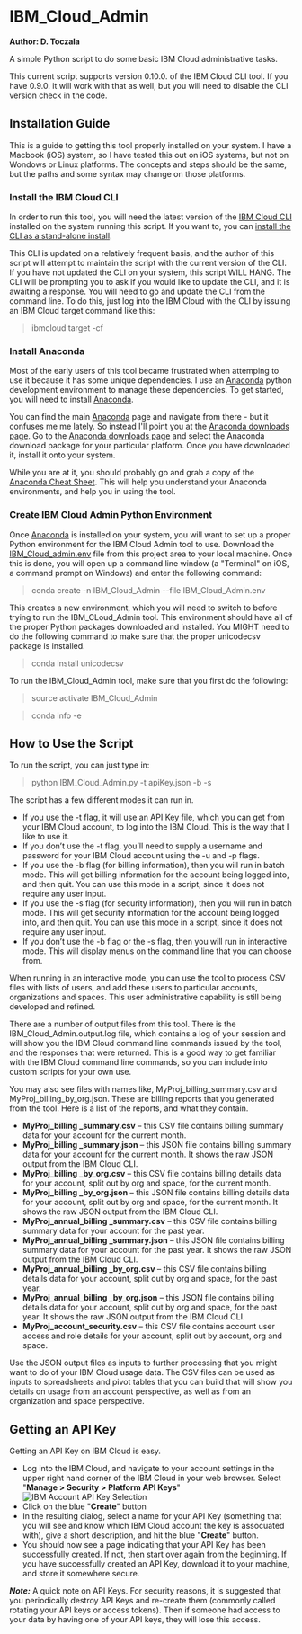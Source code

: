 # IBM_Cloud_Admin
**Author: D. Toczala**

A simple Python script to do some basic IBM Cloud administrative tasks.

This current script supports version 0.10.0. of the IBM Cloud CLI tool.  If you have 0.9.0. it will work with that as well, but you will need to disable the CLI version check in the code.

## Installation Guide

This is a guide to getting this tool properly installed on your system.  I have a Macbook (iOS) system, so I have tested this out on iOS systems, but not on Wondows or Linux platforms.  The concepts and steps should be the same, but the paths and some syntax may change on those platforms.

### Install the IBM Cloud CLI

In order to run this tool, you will need the latest version of the [IBM Cloud CLI](https://console.bluemix.net/docs/home/tools) installed on the system running this script.  If you want to, you can [install the CLI as a stand-alone install](https://console.bluemix.net/docs/cli/reference/ibmcloud/download_cli.html#install_use).

This CLI is updated on a relatively frequent basis, and the author of this script will attempt to maintain the script with the current version of the CLI.  If you have not updated the CLI on your system, this script WILL HANG.  The CLI will be prompting you to ask if you would like to update the CLI, and it is awaiting a response.  You will need to go and update the CLI from the command line.  To do this, just log into the IBM Cloud with the CLI by issuing an IBM Cloud target command like this:

> ibmcloud target -cf

### Install Anaconda

Most of the early users of this tool became frustrated when attemping to use it because it has some unique dependencies.  I use an [Anaconda](https://anaconda.org/) python development environment to manage these dependencies.  To get started, you will need to install [Anaconda](https://anaconda.org/).

You can find the main [Anaconda](https://anaconda.org/) page and navigate from there - but it confuses me me lately.  So instead I'll point you at the [Anaconda downloads page](https://www.anaconda.com/download).  Go to the [Anaconda downloads page](https://www.anaconda.com/download) and select the Anaconda download package for your particular platform.  Once you have downloaded it, install it onto your system.

While you are at it, you should probably go and grab a copy of the [Anaconda Cheat Sheet](https://conda.io/docs/_downloads/conda-cheatsheet.pdf).  This will help you understand your Anaconda environments, and help you in using the tool.

### Create IBM Cloud Admin Python Environment

Once [Anaconda](https://anaconda.org/) is installed on your system, you will want to set up a proper Python environment for the IBM Cloud Admin tool to use.  Download the [IBM_Cloud_admin.env](https://github.com/dtoczala/IBM_Cloud_Admin/blob/master/IBM_Cloud_Admin.env) file from this project area to your local machine.  Once this is done, you will open up a command line window (a "Terminal" on iOS, a command prompt on Windows) and enter the following command:

> conda create -n IBM_Cloud_Admin --file IBM_Cloud_Admin.env

This creates a new environment, which you will need to switch to before trying to run the IBM_CLoud_Admin tool.  This environment should have all of the proper Python packages downloaded and installed.  You MIGHT need to do the following command to make sure that the proper unicodecsv package is installed.

> conda install unicodecsv

To run the IBM_Cloud_Admin tool, make sure that you first do the following:

> source activate IBM_Cloud_Admin

> conda info -e

## How to Use the Script

To run the script, you can just type in:

> python IBM_Cloud_Admin.py -t apiKey.json -b -s

The script has a few different modes it can run in.

* If you use the -t flag, it will use an API Key file, which you can get from your IBM Cloud account, to log into the IBM Cloud.  This is the way that I like to use it.
* If you don’t use the -t flag, you’ll need to supply a username and password for your IBM Cloud account using the -u and -p flags.
* If you use the -b flag (for billing information), then you will run in batch mode.  This will get billing information for the account being logged into, and then quit.  You can use this mode in a script, since it does not require any user input.
* If you use the -s flag (for security information), then you will run in batch mode.  This will get security information for the account being logged into, and then quit.  You can use this mode in a script, since it does not require any user input.
* If you don’t use the -b flag or the -s flag, then you will run in interactive mode.  This will display menus on the command line that you can choose from.

When running in an interactive mode, you can use the tool to process CSV files with lists of users, and add these users to particular accounts, organizations and spaces.  This user administrative capability is still being developed and refined.

There are a number of output files from this tool.  There is the IBM_Cloud_Admin.output.log file, which contains a log of your session and will show you the IBM Cloud command line commands issued by the tool, and the responses that were returned.  This is a good way to get familiar with the IBM Cloud command line commands, so you can include into custom scripts for your own use. 

You may also see files with names like, MyProj_billing_summary.csv and MyProj_billing_by_org.json.  These are billing reports that you generated from the tool.  Here is a list of the reports, and what they contain.

* **MyProj_billing _summary.csv** – this CSV file contains billing summary data for your account for the current month.
* **MyProj_billing _summary.json** – this JSON file contains billing summary data for your account for the current month.  It shows the raw JSON output from the IBM Cloud CLI.
* **MyProj_billing _by_org.csv** – this CSV file contains billing details data for your account, split out by org and space, for the current month.
* **MyProj_billing _by_org.json** – this JSON file contains billing details data for your account, split out by org and space, for the current month.  It shows the raw JSON output from the IBM Cloud CLI.
* **MyProj_annual_billing _summary.csv** – this CSV file contains billing summary data for your account for the past year.
* **MyProj_annual_billing _summary.json** – this JSON file contains billing summary data for your account for the past year.  It shows the raw JSON output from the IBM Cloud CLI.
* **MyProj_annual_billing _by_org.csv** – this CSV file contains billing details data for your account, split out by org and space, for the past year.
* **MyProj_annual_billing _by_org.json** – this JSON file contains billing details data for your account, split out by org and space, for the past year.  It shows the raw JSON output from the IBM Cloud CLI.
* **MyProj_account_security.csv** – this CSV file contains account user access and role details for your account, split out by account, org and space.

Use the JSON output files as inputs to further processing that you might want to do of your IBM Cloud usage data.  The CSV files can be used as inputs to spreadsheets and pivot tables that you can build that will show you details on usage from an account perspective, as well as from an organization and space perspective.

## Getting an API Key

Getting an API Key on IBM Cloud is easy.

* Log into the IBM Cloud, and navigate to your account settings in the upper right hand corner of the IBM Cloud in your web browser.  Select "**Manage > Security > Platform API Keys**"
![IBM Account API Key Selection](https://github.com/dtoczala/IBM_Cloud_Admin/blob/master/Account_API_Key.png "Generating an API Key")
* Click on the blue "**Create**" button
* In the resulting dialog, select a name for your API Key (something that you will see and know which IBM Cloud account the key is assocuated with), give a short description, and hit the blue "**Create**" button.
* You should now see a page indicating that your API Key has been successfully created.  If not, then start over again from the beginning.  If you have successfully created an API Key, download it to your machine, and store it somewhere secure.

**_Note:_** A quick note on API Keys. For security reasons, it is suggested that you periodically destroy API Keys and re-create them (commonly called rotating your API keys or access tokens). Then if someone had access to your data by having one of your API keys, they will lose this access.
